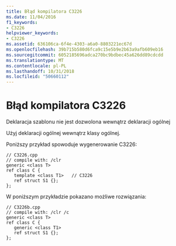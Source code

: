 ```yaml
---
title: Błąd kompilatora C3226
ms.date: 11/04/2016
f1_keywords:
- C3226
helpviewer_keywords:
- C3226
ms.assetid: 636106ca-6f4e-4303-a6a0-8803221ec67d
ms.openlocfilehash: 39b715b580d6fca9c15e5b9e2b63a9afb609eb16
ms.sourcegitcommit: 6052185696adca270bc9bdbec45a626dd89cdcdd
ms.translationtype: MT
ms.contentlocale: pl-PL
ms.lasthandoff: 10/31/2018
ms.locfileid: "50660112"
---
```

# <a name="compiler-error-c3226"></a>Błąd kompilatora C3226

Deklaracja szablonu nie jest dozwolona wewnątrz deklaracji ogólnej

Użyj deklaracji ogólnej wewnątrz klasy ogólnej.

Poniższy przykład spowoduje wygenerowanie C3226:

```
// C3226.cpp
// compile with: /clr
generic <class T>
ref class C {
   template <class T1>   // C3226
   ref struct S1 {};
};
```

W poniższym przykładzie pokazano możliwe rozwiązania:

```
// C3226b.cpp
// compile with: /clr /c
generic <class T>
ref class C {
   generic <class T1>
   ref struct S1 {};
};
```